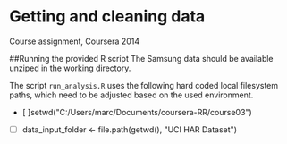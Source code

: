 # Getting and cleaning data 
Course assignment, Coursera 2014 


##Running the provided R script
The Samsung data should be available unziped in the working directory.

The script `run_analysis.R` uses the following hard coded local filesystem paths, which need to be adjusted based on the used environment.

- [ ]setwd("C:/Users/marc/Documents/coursera-RR/course03")
- [ ] data_input_folder <- file.path(getwd(), "UCI HAR Dataset")